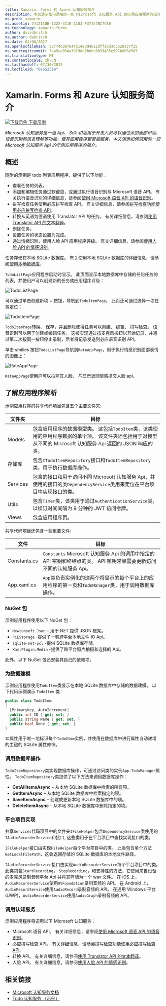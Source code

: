 ```yaml
---
title: Xamarin. Forms 和 Azure 认知服务简介
description: 本文演示如何调用的一些 Microsoft 认知服务 Api 的示例应用程序的简介。
ms.prod: xamarin
ms.assetid: 74121ADB-1322-4C1E-A103-F37257BC7CB0
ms.technology: xamarin-forms
author: davidbritch
ms.author: dabritch
ms.date: 02/08/2017
ms.openlocfilehash: 52774b387644b14e3d4612dffa6d3c3b28a37f25
ms.sourcegitcommit: 3ea9ee034af9790d2b0dc0893435e997bd06e587
ms.translationtype: MT
ms.contentlocale: zh-CN
ms.lasthandoff: 07/30/2019
ms.locfileid: "68652316"
---
```

# <a name="xamarinforms-and-azure-cognitive-services-introduction"></a>Xamarin. Forms 和 Azure 认知服务简介

[![下载示例](~/media/shared/download.png) 下载示例](https://docs.microsoft.com/samples/xamarin/xamarin-forms-samples/webservices-todocognitiveservices)

_Microsoft 认知服务是一组 Api、 Sdk 和适用于开发人员可以通过添加面部识别、 语音识别和语言理解等功能，使其应用程序更智能服务。本文演示如何调用的一些 Microsoft 认知服务 Api 的示例应用程序的简介。_

## <a name="overview"></a>概述

随附的示例是 todo 列表应用程序，提供了以下功能：

- 查看任务的列表。
- 添加和编辑任务通过软键盘，或通过执行语音识别与 Microsoft 语音 API。 有关执行语音识别的详细信息，请参阅[使用 Microsoft 语音 API 的语音识别](speech-recognition.md)。
- 拼写检查任务使用必应拼写检查 API。 有关详细信息，请参阅[拼写检查功能使用必应拼写检查 API](spell-check.md)。
- 转换从英语为德语使用 Translator API 的任务。 有关详细信息，请参阅[使用 Translator API 的文本翻译](text-translation.md)。
- 删除任务。
- 设置任务的状态设置为完成。
- 通过情绪识别，使用人脸 API 应用程序评级。 有关详细信息，请参阅[使用人脸 API 的情感识别](emotion-recognition.md)。

任务存储在本地 SQLite 数据库。 有关使用本地 SQLite 数据库的详细信息，请参阅[使用本地数据库](~/xamarin-forms/data-cloud/data/databases.md)。

`TodoListPage`应用程序启动时显示。 此页面显示本地数据库中存储的任何任务的列表，并使用户可以创建新的任务或应用程序评级：

![](introduction-images/sample-application-1.png "TodoListPage")

可以通过单击创建新项 *+* 按钮，导航到`TodoItemPage`。 此页还可通过选择一项任务定位：

![](introduction-images/sample-application-2.png "TodoItemPage")

`TodoItemPage`转换、 保存，并且删除使得任务可以创建、 编辑、 拼写检查。 语音识别可以用于创建或编辑任务。 这被实现通过按麦克风按钮以开始记录，并通过第二次按同一按钮停止录制，后者将记录发送到必应语音识别 API。

单击 smilies 按钮`TodoListPage`导航到`RateAppPage`，用于执行情感识别面部表情的图像上：

![](introduction-images/sample-application-3.png "RateAppPage")

`RateAppPage`使用户可以拍照其人脸、 与显示返回情感提交人脸 api。

## <a name="understand-the-application-anatomy"></a>了解应用程序解析

示例应用程序的共享代码项目包含五个主要文件夹:

|文件夹|目标|
|--- |--- |
|Models|包含应用程序的数据模型类。 这包括`TodoItem`类，该类使用的应用程序数据的单个项。 该文件夹还包括用于对模型从不同的 Microsoft 认知服务 Api 返回的 JSON 响应的类。|
|存储库|包含`ITodoItemRepository`接口和`TodoItemRepository`类，用于执行数据库操作。|
|Services|包含的接口和用于访问不同 Microsoft 认知服务 Api，并使用的接口的类`DependencyService`类用来定位在平台项目中实现接口的类。|
|Utils|包含`Timer`类，该类用于通过`AuthenticationService`类，以续订时间间隔为 9 分钟的 JWT 访问令牌。|
|Views|包含应用程序页。|

共享代码项目还包含一些重要文件:

|文件|目标|
|--- |--- |
|Constants.cs|`Constants` Microsoft 认知服务 Api 的调用中指定的 API 密钥和终结点的类。 API 密钥常量需要更新访问不同的认知服务 Api。|
|App.xaml.cs|`App`类负责实例化的这两个将显示的每个平台上的应用程序的第一页和`TodoManager`类，用于调用数据库操作。|

### <a name="nuget-packages"></a>NuGet 包

示例应用程序使用以下 NuGet 包：

- `Newtonsoft.Json` – 用于.NET 提供 JSON 框架。
- `PCLStorage` -提供了一套跨平台本地文件 IO Api。
- `sqlite-net-pcl` -提供 SQLite 数据库存储。
- `Xam.Plugin.Media` -提供了跨平台照片拍摄和选择的 Api。

此外，以下 NuGet 包还安装其自己的依赖项。

### <a name="model-the-data"></a>为数据建模

示例应用程序使用`TodoItem`类显示在本地 SQLite 数据库中存储的数据建模。 以下代码示例演示 `TodoItem` 类：

```csharp
public class TodoItem
{
  [PrimaryKey, AutoIncrement]
  public int ID { get; set; }
  public string Name { get; set; }
  public bool Done { get; set; }
}
```

`ID`属性用于唯一地标识每个`TodoItem`实例，并使用在数据库中进行属性自动递增的主键的 SQLite 属性修饰。

### <a name="invoke-database-operations"></a>调用数据库操作

`TodoItemRepository`类实现数据库操作，可通过访问类的实例`App.TodoManager`属性。 `TodoItemRepository`类提供了以下方法来调用数据库操作：

- **GetAllItemsAsync** – 从本地 SQLite 数据库中检索的所有项。
- **GetItemAsync** – 从本地 SQLite 数据库中检索指定的项。
- **SaveItemAsync** – 创建或更新本地 SQLite 数据库中的项。
- **DeleteItemAsync** – 从本地 SQLite 数据库中删除指定的项。

### <a name="platform-project-implementations"></a>平台项目实现

共享`Services`代码项目中的文件夹`IFileHelper`包含`DependencyService`类使用的`IAudioRecorderService`和接口, 这些类用于在平台项目中查找实现接口的类。

`IFileHelper`接口由实现`FileHelper`每个平台项目中的类。 此类包含单个方法`GetLocalFilePath`，这会返回存储的 SQLite 数据库的本地文件路径。

`IAudioRecorderService`接口由实现`AudioRecorderService`每个平台项目中的类。 此类包含`StartRecording`， `StopRecording`，和支持性的方法，它使用来自设备的麦克风录制音频平台 Api 并将其存储为一个 wav 文件。 在 iOS 上，`AudioRecorderService`使用`AVFoundation`录制音频的 API。 在 Android 上，`AudioRecordService`使用`AudioRecord`录制音频的 API。 在通用 Windows 平台 (UWP)，`AudioRecorderService`使用`AudioGraph`录制音频的 API。

### <a name="invoke-cognitive-services"></a>调用认知服务

示例应用程序将调用以下 Microsoft 认知服务：

- Microsoft 语音 API。 有关详细信息，请参阅[使用 Microsoft 语音 API 的语音识别](speech-recognition.md)。
- 必应拼写检查 API。 有关详细信息，请参阅[拼写检查功能使用必应拼写检查 API](spell-check.md)。
- 转换 API。 有关详细信息，请参阅[使用 Translator API 的文本翻译](text-translation.md)。
- 人脸 API。 有关详细信息，请参阅[使用人脸 API 的情感识别](emotion-recognition.md)。

## <a name="related-links"></a>相关链接

- [Microsoft 认知服务文档](https://www.microsoft.com/cognitive-services/documentation)
- [Todo 认知服务 （示例）](https://docs.microsoft.com/samples/xamarin/xamarin-forms-samples/webservices-todocognitiveservices)
